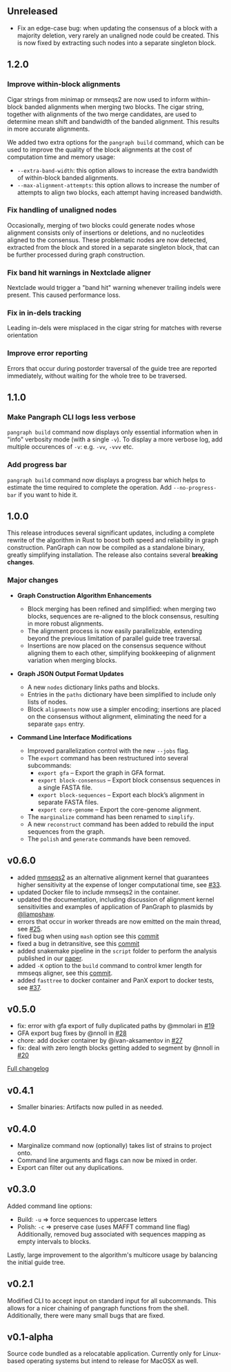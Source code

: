 ## Unreleased

- Fix an edge-case bug: when updating the consensus of a block with a majority deletion, very rarely an unaligned node could be created. This is now fixed by extracting such nodes into a separate singleton block.

## 1.2.0

### Improve within-block alignments

Cigar strings from minimap or mmseqs2 are now used to inform within-block banded alignments when merging two blocks. The cigar string, together with alignments of the two merge candidates, are used to determine mean shift and bandwidth of the banded alignment. This results in more accurate alignments.

We added two extra options for the `pangraph build` command, which can be used to improve the quality of the block alignments at the cost of computation time and memory usage:

- `--extra-band-width`: this option allows to increase the extra bandwidth of within-block banded alignments.
- `--max-alignment-attempts`: this option allows to increase the number of attempts to align two blocks, each attempt having increased bandwidth.

### Fix handling of unaligned nodes

Occasionally, merging of two blocks could generate nodes whose alignment consists only of insertions or deletions, and no nucleotides aligned to the consensus. These problematic nodes are now detected, extracted from the block and stored in a separate singleton block, that can be further processed during graph construction.

### Fix band hit warnings in Nextclade aligner

Nextclade would trigger a "band hit" warning whenever trailing indels were present. This caused performance loss.

### Fix in in-dels tracking

Leading in-dels were misplaced in the cigar string for matches with reverse orientation

### Improve error reporting

Errors that occur during postorder traversal of the guide tree are reported immediately, without waiting for the whole tree to be traversed.

## 1.1.0

### Make Pangraph CLI logs less verbose

`pangraph build` command now displays only essential information when in "info" verbosity mode (with a single `-v`). To display a more verbose log, add multiple occurences of `-v`: e.g. `-vv`, `-vvv` etc.

### Add progress bar

`pangraph build` command now displays a progress bar which helps to estimate the time required to complete the operation. Add `--no-progress-bar` if you want to hide it.

## 1.0.0

This release introduces several significant updates, including a complete rewrite of the algorithm in Rust to boost both speed and reliability in graph construction. PanGraph can now be compiled as a standalone binary, greatly simplifying installation. The release also contains several **breaking changes**.

### Major changes

- **Graph Construction Algorithm Enhancements**
  - Block merging has been refined and simplified: when merging two blocks, sequences are re-aligned to the block consensus, resulting in more robust alignments.
  - The alignment process is now easily parallelizable, extending beyond the previous limitation of parallel guide tree traversal.
  - Insertions are now placed on the consensus sequence without aligning them to each other, simplifying bookkeeping of alignment variation when merging blocks.

- **Graph JSON Output Format Updates**
  - A new `nodes` dictionary links paths and blocks.
  - Entries in the `paths` dictionary have been simplified to include only lists of nodes.
  - Block `alignments` now use a simpler encoding; insertions are placed on the consensus without alignment, eliminating the need for a separate `gaps` entry.

- **Command Line Interface Modifications**
  - Improved parallelization control with the new `--jobs` flag.
  - The `export` command has been restructured into several subcommands:
    - `export gfa` – Export the graph in GFA format.
    - `export block-consensus` – Export block consensus sequences in a single FASTA file.
    - `export block-sequences` – Export each block’s alignment in separate FASTA files.
    - `export core-genome` – Export the core-genome alignment.
  - The `marginalize` command has been renamed to `simplify`.
  - A new `reconstruct` command has been added to rebuild the input sequences from the graph.
  - The `polish` and `generate` commands have been removed.

## v0.6.0

- added [mmseqs2](https://github.com/soedinglab/MMseqs2) as an alternative alignment kernel that guarantees higher sensitivity at the expense of longer computational time, see [#33](https://github.com/neherlab/pangraph/pull/33).
- updated Docker file to include mmseqs2 in the container.
- updated the documentation, including discussion of alignment kernel sensitivities and examples of application of PanGraph to plasmids by [@liampshaw](https://github.com/neherlab/pangraph/commits?author=liampshaw).
- errors that occur in worker threads are now emitted on the main thread, see [#25](https://github.com/neherlab/pangraph/pull/25).
- fixed bug when using `mash` option see this [commit](https://github.com/neherlab/pangraph/commit/2167c2e9f72b2962ef2e2b9ec1fbe0e16fe0f568)
- fixed a bug in detransitive, see this [commit](https://github.com/neherlab/pangraph/commit/a9651323aba2822d1b1c380a086fae4216c8030d)
- added snakemake pipeline in the `script` folder to perform the analysis published in our [paper](https://github.com/neherlab/pangraph#citing).
- added `-K` option to the `build` command to control kmer length for mmseqs aligner, see this [commit](https://github.com/neherlab/pangraph/commit/0857c36c7c8d11d53e8efab91cf5d18c35685a6e).
- added `fasttree` to docker container and PanX export to docker tests, see [#37](https://github.com/neherlab/pangraph/pull/37).

## v0.5.0

- fix: error with gfa export of fully duplicated paths by @mmolari in [#19](https://github.com/neherlab/pangraph/pull/19)
- GFA export bug fixes by @nnoll in [#28](https://github.com/neherlab/pangraph/pull/28)
- chore: add docker container by @ivan-aksamentov in [#27](https://github.com/neherlab/pangraph/pull/27)
- fix: deal with zero length blocks getting added to segment by @nnoll in [#20](https://github.com/neherlab/pangraph/pull/20)

[Full changelog](https://github.com/neherlab/pangraph/compare/v0.4.1...0.5.0)

## v0.4.1

- Smaller binaries: Artifacts now pulled in as needed.

## v0.4.0

- Marginalize command now (optionally) takes list of strains to project onto.
- Command line arguments and flags can now be mixed in order.
- Export can filter out any duplications.

## v0.3.0

Added command line options:

- Build: `-u` => force sequences to uppercase letters
- Polish: `-c` => preserve case (uses MAFFT command line flag)
  Additionally, removed bug associated with sequences mapping as empty intervals to blocks.

Lastly, large improvement to the algorithm's multicore usage by balancing the initial guide tree.

## v0.2.1

Modified CLI to accept input on standard input for all subcommands. This allows for a nicer chaining of pangraph functions from the shell. Additionally, there were many small bugs that are fixed.

## v0.1-alpha

Source code bundled as a relocatable application. Currently only for Linux-based operating systems but intend to release for MacOSX as well.
